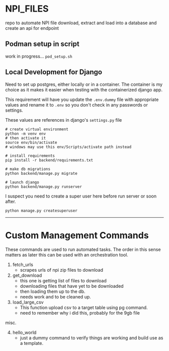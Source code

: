 # NPI_FILES
repo to automate NPI file download, extract and load into a database and create an api for endpoint

## Podman setup in script  

work in progress... `pod_setup.sh`

## Local Development for Django  

Need to set up postgres, either locally or in a container. The container is my choice as it makes it easier when testing with the containerized django app.

This requirement will have you update the `.env.dummy` file with appropriate values and rename it to `.env` so you don't check in any passwords or settings. 

These values are references in django's `settings.py` file
    
    # create virtual environment
    python -m venv env
    # then activate it
    source env/bin/activate
    # windows may use this env/Scripts/activate path instead
    
    # install requirements  
    pip install -r backend/requirements.txt

    # make db migrations 
    python backend/manage.py migrate
    
    # launch django
    python backend/manage.py runserver 

I suspect you need to create a super user here before run server or soon after.

`python manage.py createsuperuser`

---
# Custom Management Commands

These commands are used to run automated tasks. The order in this sense matters as later this can be used with an orchestration tool. 

1. fetch_urls 
    - scrapes urls of npi zip files to download
2. get_download 
    - this one is getting list of files to download
    - downloading files that have yet to be downloaded
    - then loading them up to the db.
    - needs work and to be cleaned up. 
3. load_large_csv  
    - This function upload csv to a target table using pg command.
    - need to remember why i did this, probably for the 9gb file

misc. 

4. hello_world
    - just a dummy command to verify things are working and build use as a template.
    
